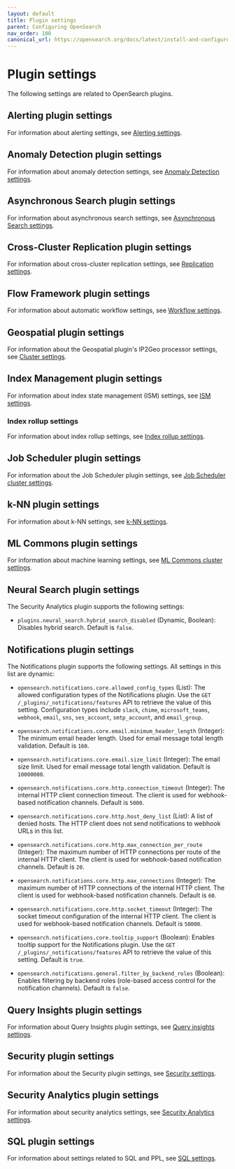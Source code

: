 ```yaml
---
layout: default
title: Plugin settings
parent: Configuring OpenSearch
nav_order: 100
canonical_url: https://opensearch.org/docs/latest/install-and-configure/configuring-opensearch/plugin-settings/
---
```


# Plugin settings

The following settings are related to OpenSearch plugins.

## Alerting plugin settings

For information about alerting settings, see [Alerting settings]({{site.url}}{{site.baseurl}}/observing-your-data/alerting/settings/#alerting-settings).

## Anomaly Detection plugin settings

For information about anomaly detection settings, see [Anomaly Detection settings]({{site.url}}{{site.baseurl}}/observing-your-data/ad/settings/).

## Asynchronous Search plugin settings

For information about asynchronous search settings, see [Asynchronous Search settings]({{site.url}}{{site.baseurl}}/search-plugins/async/settings/).

## Cross-Cluster Replication plugin settings

For information about cross-cluster replication settings, see [Replication settings]({{site.url}}{{site.baseurl}}/tuning-your-cluster/replication-plugin/settings/).

## Flow Framework plugin settings

For information about automatic workflow settings, see [Workflow settings]({{site.url}}{{site.baseurl}}/automating-configurations/workflow-settings/).

## Geospatial plugin settings

For information about the Geospatial plugin's IP2Geo processor settings, see [Cluster settings]({{site.url}}{{site.baseurl}}/ingest-pipelines/processors/ip2geo/#cluster-settings).

## Index Management plugin settings

For information about index state management (ISM) settings, see [ISM settings]({{site.url}}{{site.baseurl}}/im-plugin/ism/settings/).

### Index rollup settings

For information about index rollup settings, see [Index rollup settings]({{site.url}}{{site.baseurl}}/im-plugin/index-rollups/settings/).

## Job Scheduler plugin settings

For information about the Job Scheduler plugin settings, see [Job Scheduler cluster settings]({{site.url}}{{site.baseurl}}/monitoring-your-cluster/job-scheduler/index/#job-scheduler-cluster-settings).

## k-NN plugin settings

For information about k-NN settings, see [k-NN settings]({{site.url}}{{site.baseurl}}/search-plugins/knn/settings/).

## ML Commons plugin settings

For information about machine learning settings, see [ML Commons cluster settings]({{site.url}}{{site.baseurl}}/ml-commons-plugin/cluster-settings/).

## Neural Search plugin settings

The Security Analytics plugin supports the following settings:

- `plugins.neural_search.hybrid_search_disabled` (Dynamic, Boolean): Disables hybrid search. Default is `false`.

## Notifications plugin settings

The Notifications plugin supports the following settings. All settings in this list are dynamic:

- `opensearch.notifications.core.allowed_config_types` (List): The allowed configuration types of the Notifications plugin. Use the `GET /_plugins/_notifications/features` API to retrieve the value of this setting. Configuration types include `slack`, `chime`, `microsoft_teams`, `webhook`, `email`, `sns`, `ses_account`, `smtp_account`, and `email_group`.

- `opensearch.notifications.core.email.minimum_header_length` (Integer): The minimum email header length. Used for email message total length validation. Default is `160`.

- `opensearch.notifications.core.email.size_limit` (Integer): The email size limit. Used for email message total length validation. Default is `10000000`.

- `opensearch.notifications.core.http.connection_timeout` (Integer): The internal HTTP client connection timeout. The client is used for webhook-based notification channels. Default is `5000`.

- `opensearch.notifications.core.http.host_deny_list` (List): A list of denied hosts. The HTTP client does not send notifications to webhook URLs in this list.

- `opensearch.notifications.core.http.max_connection_per_route` (Integer): The maximum number of HTTP connections per route of the internal HTTP client. The client is used for webhook-based notification channels. Default is `20`.

- `opensearch.notifications.core.http.max_connections` (Integer): The maximum number of HTTP connections of the internal HTTP client. The client is used for webhook-based notification channels. Default is `60`.

- `opensearch.notifications.core.http.socket_timeout` (Integer): The socket timeout configuration of the internal HTTP client. The client is used for webhook-based notification channels. Default is `50000`.

- `opensearch.notifications.core.tooltip_support` (Boolean): Enables tooltip support for the Notifications plugin. Use the `GET /_plugins/_notifications/features` API to retrieve the value of this setting. Default is `true`.

- `opensearch.notifications.general.filter_by_backend_roles` (Boolean): Enables filtering by backend roles (role-based access control for the notification channels). Default is `false`.

## Query Insights plugin settings

For information about Query Insights plugin settings, see [Query insights settings]({{site.url}}{{site.baseurl}}/observing-your-data/query-insights/index#query-insights-settings).

## Security plugin settings

For information about the Security plugin settings, see [Security settings]({{site.url}}{{site.baseurl}}/install-and-configure/configuring-opensearch/security-settings/).

## Security Analytics plugin settings

For information about security analytics settings, see [Security Analytics settings]({{site.url}}{{site.baseurl}}/security-analytics/settings/).

## SQL plugin settings

For information about settings related to SQL and PPL, see [SQL settings]({{site.url}}{{site.baseurl}}/search-plugins/sql/settings/).